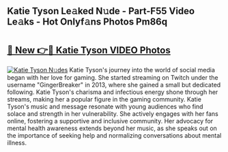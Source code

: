 ## Katie Tyson Le𝚊ked N𝚞de - Part-F55 Video Le𝚊ks - Hot Onlyf𝚊ns Photos Pm86q

# <h2><a href="http://ab33461.deff.icu/?id=Katie+Tyson">🔗 New 👉🔴 Katie Tyson VIDEO Photos</a></h2>

[![Katie Tyson N𝚞des](https://i.imgur.com/rIISA9y.gif)](http://ab33461.deff.icu/?id=Katie+Tyson)
Katie Tyson's journey into the world of social media began with her love for gaming. She started streaming on Twitch under the username "GingerBreaker" in 2013, where she gained a small but dedicated following. Katie Tyson's charisma and infectious energy shone through her streams, making her a popular figure in the gaming community. Katie Tyson's music and message resonate with young audiences who find solace and strength in her vulnerability. She actively engages with her fans online, fostering a supportive and inclusive community. Her advocacy for mental health awareness extends beyond her music, as she speaks out on the importance of seeking help and normalizing conversations about mental illness.
